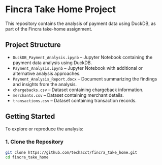 # Fincra Take Home Project

This repository contains the analysis of payment data using DuckDB, as part of the Fincra take-home assignment.

## Project Structure

- `DuckDB_Payment_Analysis.ipynb` – Jupyter Notebook containing the payment data analysis using DuckDB.
- `Payment_Analysis.ipynb` – Jupyter Notebook with additional or alternative analysis approaches.
- `Payment_Analysis_Report.docx` – Document summarizing the findings and insights from the analysis.
- `chargebacks.csv` – Dataset containing chargeback information.
- `merchants.csv` – Dataset containing merchant details.
- `transactions.csv` – Dataset containing transaction records.

## Getting Started

To explore or reproduce the analysis:

### 1. Clone the Repository
```bash
git clone https://github.com/techacct/fincra_take_home.git
cd fincra_take_home

